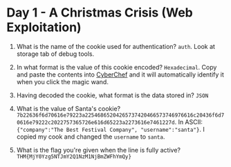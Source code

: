 # Day 1 - A Christmas Crisis (Web Exploitation)

1. What is the name of the cookie used for authentication? `auth`. Look at storage tab of debug tools.

2. In what format is the value of this cookie encoded? `Hexadecimal`. Copy and paste the contents into [CyberChef](https://gchq.github.io/CyberChef/) and it will automatically identify it when you click the magic wand.

3. Having decoded the cookie, what format is the data stored in? `JSON`

4. What is the value of Santa's cookie? `7b22636f6d70616e79223a22546865204265737420466573746976616c20436f6d70616e79222c2022757365726e616d65223a2273616e7461227d`. In ASCII: `{"company":"The Best Festival Company", "username":"santa"}`. I copied my cook and changed the `username` to `santa`.

5. What is the flag you're given when the line is fully active? `THM{MjY0Yzg5NTJmY2Q1NzM1NjBmZWFhYmQy}`
